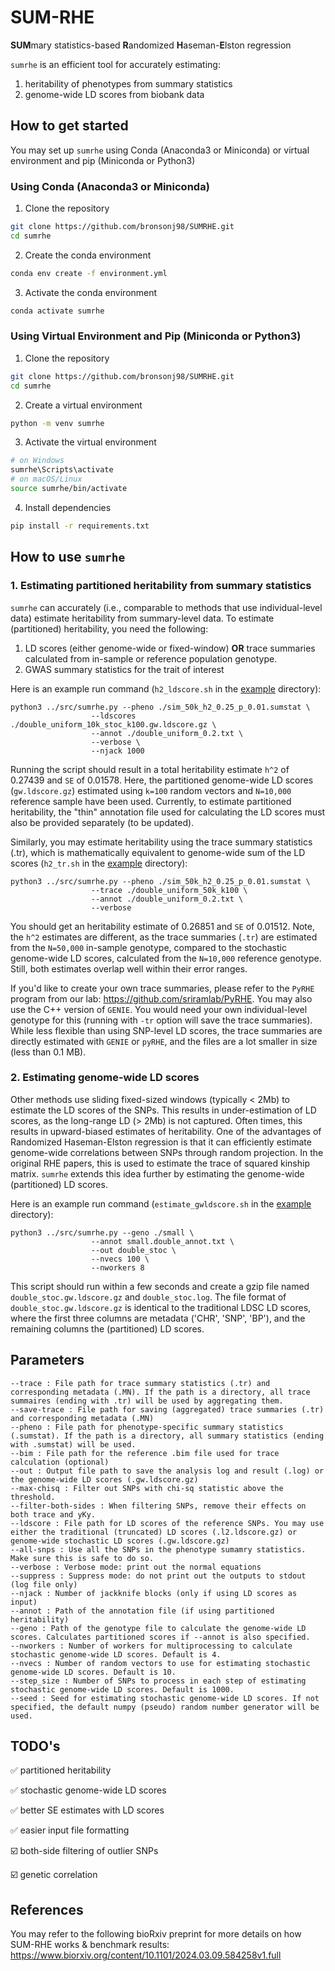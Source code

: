# SUM-RHE

**SUM**mary statistics-based **R**andomized **H**aseman-**E**lston regression

```sumrhe``` is an efficient tool for accurately estimating:
1. heritability of phenotypes from summary statistics
2. genome-wide LD scores from biobank data

## How to get started
You may set up ```sumrhe``` using Conda (Anaconda3 or Miniconda) or virtual environment and pip (Miniconda or Python3)

### Using Conda (Anaconda3 or Miniconda)
1. Clone the repository
```bash
git clone https://github.com/bronsonj98/SUMRHE.git
cd sumrhe
```

2. Create the conda environment
```bash
conda env create -f environment.yml
```

3. Activate the conda environment
```bash
conda activate sumrhe
```

### Using Virtual Environment and Pip (Miniconda or Python3)
1. Clone the repository
```bash
git clone https://github.com/bronsonj98/SUMRHE.git
cd sumrhe
```

2. Create a virtual environment
```bash
python -m venv sumrhe
```

3. Activate the virtual environment
```bash
# on Windows
sumrhe\Scripts\activate
# on macOS/Linux
source sumrhe/bin/activate
```

4. Install dependencies
```bash
pip install -r requirements.txt
```

## How to use ```sumrhe```
### 1. Estimating partitioned heritability from summary statistics

```sumrhe``` can accurately (i.e., comparable to methods that use individual-level data) estimate heritability from summary-level data.
To estimate (partitioned) heritability, you need the following: 
1. LD scores (either genome-wide or fixed-window) **OR** trace summaries calculated from in-sample or reference population genotype.
2. GWAS summary statistics for the trait of interest

Here is an example run command (```h2_ldscore.sh``` in the [example](example) directory):
```
python3 ../src/sumrhe.py --pheno ./sim_50k_h2_0.25_p_0.01.sumstat \
                  --ldscores ./double_uniform_10k_stoc_k100.gw.ldscore.gz \
                  --annot ./double_uniform_0.2.txt \
                  --verbose \
                  --njack 1000
```
Running the script should result in a total heritability estimate ```h^2``` of 0.27439 and ```SE``` of 0.01578. Here, the partitioned genome-wide LD scores (```gw.ldscore.gz```) estimated using ```k=100``` random vectors and ```N=10,000``` reference sample have been used.
Currently, to estimate partitioned heritability, the "thin" annotation file used for calculating the LD scores must also be provided separately (to be updated).

Similarly, you may estimate heritability using the trace summary statistics (.tr), which is mathematically equivalent to genome-wide sum of the LD scores (```h2_tr.sh``` in the [example](example) directory):
```
python3 ../src/sumrhe.py --pheno ./sim_50k_h2_0.25_p_0.01.sumstat \
                  --trace ./double_uniform_50k_k100 \
                  --annot ./double_uniform_0.2.txt \
                  --verbose
```
You should get an heritability estimate of 0.26851 and ```SE``` of 0.01512. Note, the ```h^2``` estimates are different, as the trace summaries (```.tr```) are estimated from the ```N=50,000``` in-sample genotype, compared to the stochastic genome-wide LD scores, calculated from the ```N=10,000``` reference genotype. Still, both estimates overlap well within their error ranges.

If you'd like to create your own trace summaries, please refer to the ```PyRHE``` program from our lab: https://github.com/sriramlab/PyRHE. You may also use the C++ version of ```GENIE```.
You would need your own individual-level genotype for this (running with ```-tr``` option will save the trace summaries). While less flexible than using SNP-level LD scores, the trace summaries are directly estimated with ```GENIE``` or ```pyRHE```, and the files are a lot smaller in size (less than 0.1 MB).

### 2. Estimating genome-wide LD scores

Other methods use sliding fixed-sized windows (typically < 2Mb) to estimate the LD scores of the SNPs. This results in under-estimation of LD scores, as the long-range LD (> 2Mb) is not captured. Often times, this results in upward-biased estimates of heritability. One of the advantages of Randomized Haseman-Elston regression is that it can efficiently estimate genome-wide correlations between SNPs through random projection. In the original RHE papers, this is used to estimate the trace of squared kinship matrix. ```sumrhe``` extends this idea further by estimating the genome-wide (partitioned) LD scores.

Here is an example run command (```estimate_gwldscore.sh``` in the [example](example) directory):
```
python3 ../src/sumrhe.py --geno ./small \
                  --annot small.double_annot.txt \
                  --out double_stoc \
                  --nvecs 100 \
                  --nworkers 8
```
This script should run within a few seconds and create a gzip file named ```double_stoc.gw.ldscore.gz``` and ```double_stoc.log```. The file format of ```double_stoc.gw.ldscore.gz``` is identical to the traditional LDSC LD scores, where the first three columns are metadata ('CHR', 'SNP', 'BP'), and the remaining columns the (partitioned) LD scores.

## Parameters

```
--trace : File path for trace summary statistics (.tr) and corresponding metadata (.MN). If the path is a directory, all trace summaires (ending with .tr) will be used by aggregating them.
--save-trace : File path for saving (aggregated) trace summaries (.tr) and corresponding metadata (.MN)
--pheno : File path for phenotype-specific summary statistics (.sumstat). If the path is a directory, all summary statistics (ending with .sumstat) will be used.
--bim : File path for the reference .bim file used for trace calculation (optional)
--out : Output file path to save the analysis log and result (.log) or the genome-wide LD scores (.gw.ldscore.gz)
--max-chisq : Filter out SNPs with chi-sq statistic above the threshold.
--filter-both-sides : When filtering SNPs, remove their effects on both trace and yKy.
--ldscore : File path for LD scores of the reference SNPs. You may use either the traditional (truncated) LD scores (.l2.ldscore.gz) or genome-wide stochastic LD scores (.gw.ldscore.gz)
--all-snps : Use all the SNPs in the phenotype sumamry statistics. Make sure this is safe to do so.
--verbose : Verbose mode: print out the normal equations
--suppress : Suppress mode: do not print out the outputs to stdout (log file only)
--njack : Number of jackknife blocks (only if using LD scores as input)
--annot : Path of the annotation file (if using partitioned heritability)
--geno : Path of the genotype file to calculate the genome-wide LD scores. Calculates partitioned scores if --annot is also specified.
--nworkers : Number of workers for multiprocessing to calculate stochastic genome-wide LD scores. Default is 4.
--nvecs : Number of random vectors to use for estimating stochastic genome-wide LD scores. Default is 10.
--step_size : Number of SNPs to process in each step of estimating stochastic genome-wide LD scores. Default is 1000.
--seed : Seed for estimating stochastic genome-wide LD scores. If not specified, the default numpy (pseudo) random number generator will be used.
```

## TODO's
✅ partitioned heritability

✅ stochastic genome-wide LD scores

✅ better SE estimates with LD scores

✅ easier input file formatting

☑️ both-side filtering of outlier SNPs

☑️ genetic correlation

## References
You may refer to the following bioRxiv preprint for more details on how SUM-RHE works & benchmark results:
https://www.biorxiv.org/content/10.1101/2024.03.09.584258v1.full
